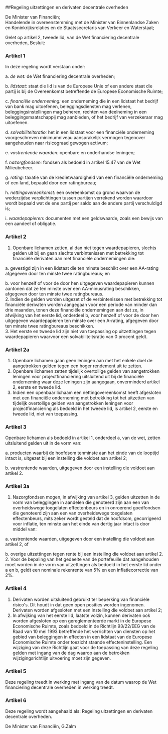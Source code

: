 <meta http-equiv='Content-Type' content='text/html; charset=utf-8' />

##Regeling uitzettingen en derivaten decentrale overheden

De Minister van Financiën;  
Handelende in overeenstemming met de Minister van Binnenlandse Zaken en Koninkrijksrelaties en de Staatssecretaris van Verkeer en Waterstaat;

Gelet op artikel 2, tweede lid, van de Wet financiering decentrale overheden,
Besluit:    

### Artikel  1  

In deze regeling wordt verstaan onder: 

a. *de wet:* de Wet financiering decentrale overheden;  

b. *lidstaat:* staat die lid is van de Europese Unie of een andere staat die partij is bij de Overeenkomst betreffende de Europese Economische Ruimte;  

c. *financiële onderneming:* een onderneming die in een lidstaat het bedrijf van bank mag uitoefenen, beleggingsdiensten mag verlenen, beleggingsinstellingen mag beheren, rechten van deelneming in een beleggingsmaatschappij mag aanbieden, of het bedrijf van verzekeraar mag uitoefenen.  

d. *solvabiliteitsratio:* het in een lidstaat voor een financiële onderneming voorgeschreven minimumniveau aansprakelijk vermogen tegenover aangehouden naar risicograad gewogen activum;  

e. *vastrentende waarden:* openbare en onderhandse leningen;  

f. *nazorgfondsen:* fondsen als bedoeld in artikel 15.47 van de Wet Milieubeheer.  

g. *rating:* taxatie van de kredietwaardigheid van een financiële onderneming of een land, bepaald door een ratingbureau;  

h. *nettingovereenkomst:* een overeenkomst op grond waarvan de wederzijdse verplichtingen tussen partijen verrekend worden waardoor wordt bepaald wat de ene partij per saldo aan de andere partij verschuldigd is;  

i. *waardepapieren:* documenten met een geldswaarde, zoals een bewijs van een aandeel of obligatie.    

### Artikel  2  

1.  Openbare lichamen zetten, al dan niet tegen waardepapieren, slechts gelden uit bij en gaan slechts verbintenissen met betrekking tot financiële derivaten aan met financiële ondernemingen die: 

a. gevestigd zijn in een lidstaat die ten minste beschikt over een AA-rating afgegeven door ten minste twee ratingbureaus; en  

b. voor henzelf of voor de door hen uitgegeven waardepapieren kunnen aantonen dat ze ten minste over een AA-minusrating beschikken, afgegeven door ten minste twee ratingbureaus.     
2.  Indien de gelden worden uitgezet of de verbintenissen met betrekking tot financiële derivaten worden aangegaan voor een periode van minder dan drie maanden, tonen deze financiële ondernemingen aan dat ze, in afwijking van het eerste lid, onderdeel b, voor henzelf of voor de door hen uitgegeven waardepapieren ten minste over een A-rating, afgegeven door ten minste twee ratingbureaus beschikken.   
3.  Het eerste en tweede lid zijn niet van toepassing op uitzettingen tegen waardepapieren waarvoor een solvabiliteitsratio van 0 procent geldt.   

### Artikel  2a  

1.  Openbare lichamen gaan geen leningen aan met het enkele doel de aangetrokken gelden tegen een hoger rendement uit te zetten.   
2.  Openbare lichamen zetten tijdelijk overtollige gelden van aangetrokken leningen voor projectfinanciering uitsluitend uit bij de financiële onderneming waar deze leningen zijn aangegaan, onverminderd artikel 2, eerste en tweede lid.   
3.  Indien een openbaar lichaam een nettingovereenkomst heeft afgesloten met een financiële onderneming met betrekking tot het uitzetten van tijdelijk overtollige gelden van aangetrokken leningen voor projectfinanciering als bedoeld in het tweede lid, is artikel 2, eerste en tweede lid, niet van toepassing.   

### Artikel  3  

Openbare lichamen als bedoeld in artikel 1, onderdeel a, van de wet, zetten uitsluitend gelden uit in de vorm van: 

a. producten waarbij de hoofdsom tenminste aan het einde van de looptijd intact is, uitgezet bij een instelling die voldoet aan artikel 2;  

b. vastrentende waarden, uitgegeven door een instelling die voldoet aan artikel 2.    

### Artikel  3a  

1.  Nazorgfondsen mogen, in afwijking van artikel 3, gelden uitzetten in de vorm van beleggingen in aandelen die genoteerd zijn aan een van overheidswege toegelaten effectenbeurs en in onroerend goedfondsen die genoteerd zijn aan een van overheidswege toegelaten effectenbeurs, mits zeker wordt gesteld dat de hoofdsom, gecorrigeerd voor inflatie, ten minste aan het einde van dertig jaar intact is door middel van: 

a. vastrentende waarden, uitgegeven door een instelling die voldoet aan artikel 2, of  

b. overige uitzettingen tegen rente bij een instelling die voldoet aan artikel 2.     
2.  Voor de bepaling van het gedeelte van de portefeuille dat aangehouden moet worden in de vorm van uitzettingen als bedoeld in het eerste lid onder a en b, geldt een nominale rekenrente van 5% en een inflatiecorrectie van 2%.   

### Artikel  4  

1.  Derivaten worden uitsluitend gebruikt ter beperking van financiële risico's. Dit houdt in dat geen open posities worden ingenomen. Derivaten worden afgesloten met een instelling die voldoet aan artikel 2;   
2.  In afwijking van het eerste lid, laatste volzin, kunnen derivaten ook worden afgesloten op een gereglementeerde markt in de Europese Economische Ruimte, zoals bedoeld in de Richtlijn 93/22/EEG van de Raad van 10 mei 1993 betreffende het verrichten van diensten op het gebied van beleggingen in effecten in een lidstaat van de Europese Economische Ruimte onder toezicht staande effecteninstelling. Een wijziging van deze Richtlijn gaat voor de toepassing van deze regeling gelden met ingang van de dag waarop aan de betrokken wijzigingsrichtlijn uitvoering moet zijn gegeven.   

### Artikel  5  

Deze regeling treedt in werking met ingang van de datum waarop de Wet financiering decentrale overheden in werking treedt.  

### Artikel  6  

Deze regeling wordt aangehaald als: Regeling uitzettingen en derivaten decentrale overheden.  

De 
Minister van Financiën, 
G.Zalm    
